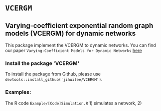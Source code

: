 # `VCERGM`

## Varying-coefficient exponential random graph models (VCERGM) for dynamic networks

This package implement the VCERGM to dynamic networks. You can find our paper `Varying-Coefficient Models for Dynamic Networks` [here](https://arxiv.org/abs/1702.03632)

### Install the package 'VCERGM'
To install the package from Github, please use `devtools::install_github('jihuilee/VCERGM')`.

### Examples:

The R code `Example/[Code]Simulation.R` 1) simulates a network, 2) 

